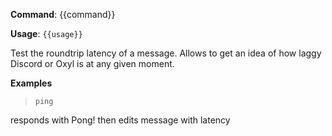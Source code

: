 **Command**: {{command}}

**Usage**: `{{usage}}`


Test the roundtrip latency of a message. Allows to get an idea of how laggy Discord or Oxyl is at any given moment.


**Examples**

> `ping`

responds with Pong! then edits message with latency